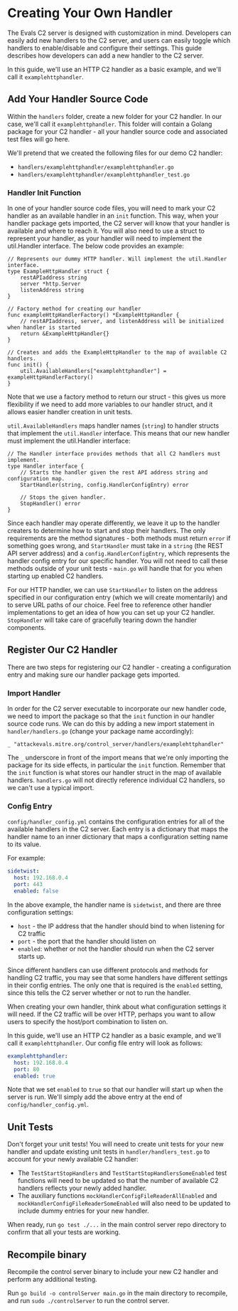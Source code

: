 # Creating Your Own Handler

The Evals C2 server is designed with customization in mind. Developers can easily add new handlers to the C2 server,
and users can easily toggle which handlers to enable/disable and configure their settings. This guide describes how developers can add a new
handler to the C2 server.

In this guide, we'll use an HTTP C2 handler as a basic example, and we'll call it `examplehttphandler`.

## Add Your Handler Source Code
Within the `handlers` folder, create a new folder for your C2 handler. In our case, we'll call it `examplehttphandler`. This folder will contain a Golang
package for your C2 handler - all your handler source code and associated test files will go here.

We'll pretend that we created the following files for our demo C2 handler:
- `handlers/examplehttphandler/examplehttphandler.go`
- `handlers/examplehttphandler/examplehttphandler_test.go`

### Handler Init Function
In one of your handler source code files, you will need to mark your C2 handler as an available handler in an `init` function. This way, when
your handler package gets imported, the C2 server will know that your handler is available and where to reach it. You will also need to use
a struct to represent your handler, as your handler will need to implement the util.Handler interface. The below code provides an example:

```
// Represents our dummy HTTP handler. Will implement the util.Handler interface.
type ExampleHttpHandler struct {
	restAPIaddress string
	server *http.Server
	listenAddress string
}

// Factory method for creating our handler
func exampleHttpHandlerFactory() *ExampleHttpHandler {
	// restAPIaddress, server, and listenAddress will be initialized when handler is started
	return &ExampleHttpHandler{}
}

// Creates and adds the ExampleHttpHandler to the map of available C2 handlers.
func init() {
	util.AvailableHandlers["examplehttphandler"] = exampleHttpHandlerFactory()
}
```

Note that we use a factory method to return our struct - this gives us more flexibility if we need to add more
variables to our handler struct, and it allows easier handler creation in unit tests.

`util.AvailableHandlers` maps handler names (`string`) to handler structs that implement the `util.Handler` interface. This means that our new handler
must implement the util.Handler interface:
```
// The Handler interface provides methods that all C2 handlers must implement.
type Handler interface {
	// Starts the handler given the rest API address string and configuration map.
	StartHandler(string, config.HandlerConfigEntry) error

	// Stops the given handler.
	StopHandler() error
}
```

Since each handler may operate differently, we leave it up to the handler creaters to determine how to start and stop their handlers.
The only requirements are the method signatures - both methods must return `error` if something goes wrong, and `StartHandler` must take in
a `string` (the REST API server address) and a `config.HandlerConfigEntry`, which represents the handler config entry for our specific
handler. You will not need to call these methods outside of your unit tests - `main.go` will handle that for you when starting up enabled C2 handlers.

For our HTTP handler, we can use `StartHandler` to listen on the address specified in our configuration entry (which we will create momentarily)
and to serve URL paths of our choice. Feel free to reference other handler implementations to get an idea of how you can set up your C2 handler.
`StopHandler` will take care of gracefully tearing down the handler components.

## Register Our C2 Handler
There are two steps for registering our C2 handler - creating a configuration entry and making sure our handler package gets imported.

### Import Handler
In order for the C2 server executable to incorporate our new handler code, we need to import the package so that the `init` function in our
handler source code runs. We can do this by adding a new import statement in `handler/handlers.go` (change your package name accordingly):
```
_ "attackevals.mitre.org/control_server/handlers/examplehttphandler"
```
The `_` underscore in front of the import means that we're only importing the package for its side effects, in particular the `init` function.
Remember that the `init` function is what stores our handler struct in the map of available handlers. `handlers.go` will not directly reference
individual C2 handlers, so we can't use a typical import.

### Config Entry
`config/handler_config.yml` contains the configuration entries for all of the available handlers in the C2 server. Each entry is a dictionary that
maps the handler name to an inner dictionary that maps a configuration setting name to its value.

For example:
```yaml
sidetwist:
  host: 192.168.0.4
  port: 443
  enabled: false
```

In the above example, the handler name is `sidetwist`, and there are three configuration settings:
- `host` - the IP address that the handler should bind to when listening for C2 traffic
- `port` - the port that the handler should listen on
- `enabled`: whether or not the handler should run when the C2 server starts up.

Since different handlers can use different protocols and methods for handling C2 traffic, you may see that some handlers have different settings in their
config entries. The only one that is required is the `enabled` setting, since this tells the C2 server whether or not to run the handler.

When creating your own handler, think about what configuration settings it will need. If the C2 traffic will be over HTTP, perhaps you want
to allow users to specify the host/port combination to listen on.

In this guide, we'll use an HTTP C2 handler as a basic example, and we'll call it `examplehttphandler`. Our config file entry will look as follows:
```yaml
examplehttphandler:
  host: 192.168.0.4
  port: 80
  enabled: true
```

Note that we set `enabled` to `true` so that our handler will start up when the server is run.
We'll simply add the above entry at the end of `config/handler_config.yml`.

## Unit Tests
Don't forget your unit tests! You will need to create unit tests for your new handler and update existing unit tests in `handler/handlers_test.go`
to account for your newly available C2 handler:
- The `TestStartStopHandlers` and `TestStartStopHandlersSomeEnabled` test functions will need to be updated so that the number of available C2 handlers reflects your newly added handler.
- The auxiliary functions `mockHandlerConfigFileReaderAllEnabled` and `mockHandlerConfigFileReaderSomeEnabled` will also need to be updated to include dummy entries for your new handler.

When ready, run `go test ./...` in the main control server repo directory to confirm that all your tests are working.

## Recompile binary
Recompile the control server binary to include your new C2 handler and perform any additional testing.

Run `go build -o controlServer main.go` in the main directory to recompile, and run `sudo ./controlServer` to run the control server.
